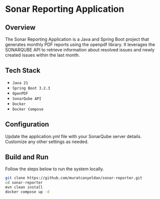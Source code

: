 # **Sonar Reporting Application**

## Overview

The Sonar Reporting Application is a Java and Spring Boot project that generates monthly PDF reports using the openpdf library. It leverages the SONARQUBE API to retrieve information about resolved issues and newly created issues within the last month.

## Tech Stack

- `Java 21`
- `Spring Boot 3.2.3`
- `OpenPDF`
- `SonarQube API`
- `Docker`
- `Docker Compose`

## Configuration

Update the application.yml file with your SonarQube server details.
Customize any other settings as needed.

## Build and Run

Follow the steps below to run the system locally.

```bash
git clone https://github.com/muratcanyeldan/sonar-reporter.git
cd sonar-reporter
mvn clean install
docker compose up -d
```